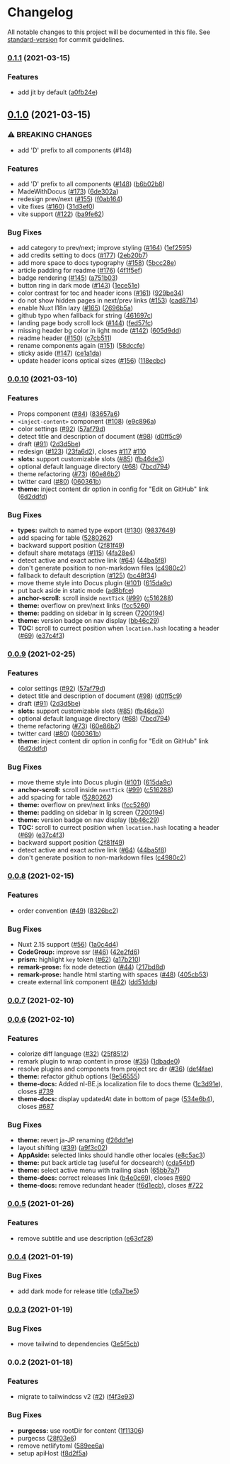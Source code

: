 # Changelog

All notable changes to this project will be documented in this file. See [standard-version](https://github.com/conventional-changelog/standard-version) for commit guidelines.

### [0.1.1](https://github.com/nuxtlabs/docus/compare/v0.1.0...v0.1.1) (2021-03-15)


### Features

* add jit by default ([a0fb24e](https://github.com/nuxtlabs/docus/commit/a0fb24ee55f5d507653d9ec831f21f7129dda478))

## [0.1.0](https://github.com/nuxtlabs/docus/compare/v0.0.10...v0.1.0) (2021-03-15)


### ⚠ BREAKING CHANGES

* add 'D' prefix to all components (#148)

### Features

* add 'D' prefix to all components ([#148](https://github.com/nuxtlabs/docus/issues/148)) ([b6b02b8](https://github.com/nuxtlabs/docus/commit/b6b02b8a6b4064fd048a2429863e7910c1c6ef83))
* MadeWithDocus ([#173](https://github.com/nuxtlabs/docus/issues/173)) ([6de302a](https://github.com/nuxtlabs/docus/commit/6de302a3a577f4ff71b4a10478809cd9894fba7a))
* redesign prev/next ([#155](https://github.com/nuxtlabs/docus/issues/155)) ([f0ab164](https://github.com/nuxtlabs/docus/commit/f0ab164ed3357e03912c50627a271ebf2e1bbd00))
* vite fixes ([#160](https://github.com/nuxtlabs/docus/issues/160)) ([31d3ef0](https://github.com/nuxtlabs/docus/commit/31d3ef0990f18651feda6ba2ac43eb8e4372564c))
* vite support ([#122](https://github.com/nuxtlabs/docus/issues/122)) ([ba9fe62](https://github.com/nuxtlabs/docus/commit/ba9fe62ad3380e0927e8e3ae426b0802b360c8a9))


### Bug Fixes

* add category to prev/next; improve styling ([#164](https://github.com/nuxtlabs/docus/issues/164)) ([1ef2595](https://github.com/nuxtlabs/docus/commit/1ef2595ad607077f56e314a4b03768581c23fe75))
* add credits setting to docs ([#177](https://github.com/nuxtlabs/docus/issues/177)) ([2eb20b7](https://github.com/nuxtlabs/docus/commit/2eb20b7841c6142b6a697f0b3e0c071697da0073))
* add more space to docs typography ([#158](https://github.com/nuxtlabs/docus/issues/158)) ([5bcc28e](https://github.com/nuxtlabs/docus/commit/5bcc28e89ca3ab030a61f20f49c8286f4b4c2b15))
* article padding for readme ([#176](https://github.com/nuxtlabs/docus/issues/176)) ([4f1f5ef](https://github.com/nuxtlabs/docus/commit/4f1f5ef3fa8dda3cfd95b8a0b2b53d7633bb2d85))
* badge rendering ([#145](https://github.com/nuxtlabs/docus/issues/145)) ([a751b03](https://github.com/nuxtlabs/docus/commit/a751b03cb88e2bca11b1cef6fddfe4f554177244))
* button ring in dark mode ([#143](https://github.com/nuxtlabs/docus/issues/143)) ([1ece51e](https://github.com/nuxtlabs/docus/commit/1ece51e05bf571fd785d360650d3c7849eb3d2c8))
* color contrast for toc and header icons ([#161](https://github.com/nuxtlabs/docus/issues/161)) ([929be34](https://github.com/nuxtlabs/docus/commit/929be346151c6894e97b15a4bc45eff1ad23ce81))
* do not show hidden pages in next/prev links ([#153](https://github.com/nuxtlabs/docus/issues/153)) ([cad8714](https://github.com/nuxtlabs/docus/commit/cad8714bb0c70a2c5c960c36ee875bdd4cb270a5))
* enable Nuxt I18n lazy ([#165](https://github.com/nuxtlabs/docus/issues/165)) ([2696b5a](https://github.com/nuxtlabs/docus/commit/2696b5aa3c6b52345efa16537cd7b08b19d2798f))
* github typo when fallback for string ([461697c](https://github.com/nuxtlabs/docus/commit/461697cbd2179024370403b3c80237ec3cd6582d))
* landing page body scroll lock ([#144](https://github.com/nuxtlabs/docus/issues/144)) ([fed57fc](https://github.com/nuxtlabs/docus/commit/fed57fcf6389c7e14372467afe394579cda3ccfc))
* missing header bg color in light mode ([#142](https://github.com/nuxtlabs/docus/issues/142)) ([605d9dd](https://github.com/nuxtlabs/docus/commit/605d9dd587b8d0bda0bb670460f03f18a26df911))
* readme header ([#150](https://github.com/nuxtlabs/docus/issues/150)) ([c7cb511](https://github.com/nuxtlabs/docus/commit/c7cb5115ec176f5e763d9252149a8bbc5d7381df))
* rename components again ([#151](https://github.com/nuxtlabs/docus/issues/151)) ([58dccfe](https://github.com/nuxtlabs/docus/commit/58dccfe62a86998a33341f66e20be24c777710e5))
* sticky aside ([#147](https://github.com/nuxtlabs/docus/issues/147)) ([ce1a1da](https://github.com/nuxtlabs/docus/commit/ce1a1da46e4717ca144377d0db18a3a8f7a34cf6))
* update header icons optical sizes ([#156](https://github.com/nuxtlabs/docus/issues/156)) ([118ecbc](https://github.com/nuxtlabs/docus/commit/118ecbc5e6eb8e1e4f33f6246bd5ca2c43c39b41))

### [0.0.10](https://github.com/nuxtlabs/docus/compare/v0.0.8...v0.0.10) (2021-03-10)


### Features

*  Props component ([#84](https://github.com/nuxtlabs/docus/issues/84)) ([83657a6](https://github.com/nuxtlabs/docus/commit/83657a667fd778d75af53e0a163c844a547ed026))
* `<inject-content>` component ([#108](https://github.com/nuxtlabs/docus/issues/108)) ([e9c896a](https://github.com/nuxtlabs/docus/commit/e9c896a527315d075665c05965ddea4efbc97db0))
* color settings ([#92](https://github.com/nuxtlabs/docus/issues/92)) ([57af79d](https://github.com/nuxtlabs/docus/commit/57af79dd5a56e3fc134c75366e384c5cb7134b8d))
* detect title and description of document ([#98](https://github.com/nuxtlabs/docus/issues/98)) ([d0ff5c9](https://github.com/nuxtlabs/docus/commit/d0ff5c986e0061f5a0a906be0ba9ef8904122f77))
* draft ([#91](https://github.com/nuxtlabs/docus/issues/91)) ([2d3d5be](https://github.com/nuxtlabs/docus/commit/2d3d5be26a17677c0f9d5d2215eefe5d090a998a))
* redesign ([#123](https://github.com/nuxtlabs/docus/issues/123)) ([23fa6d2](https://github.com/nuxtlabs/docus/commit/23fa6d2238b0343298b66254d8efcb0e092307d9)), closes [#117](https://github.com/nuxtlabs/docus/issues/117) [#110](https://github.com/nuxtlabs/docus/issues/110)
* **slots:** support customizable slots ([#85](https://github.com/nuxtlabs/docus/issues/85)) ([fb46de3](https://github.com/nuxtlabs/docus/commit/fb46de3812985301749e13cd671ca90f6fc1645e))
* optional default language directory ([#68](https://github.com/nuxtlabs/docus/issues/68)) ([7bcd794](https://github.com/nuxtlabs/docus/commit/7bcd79441bbc3fb77256330cf7c1e925d068d52a))
* theme refactoring ([#73](https://github.com/nuxtlabs/docus/issues/73)) ([60e86b2](https://github.com/nuxtlabs/docus/commit/60e86b2b373ba03cb4eead7cf718263948ca5762))
* twitter card ([#80](https://github.com/nuxtlabs/docus/issues/80)) ([060361b](https://github.com/nuxtlabs/docus/commit/060361b134ed5981ab2c714f3ef6a322854df1af))
* **theme:** inject content dir option in config for "Edit on GitHub" link ([6d2ddfd](https://github.com/nuxtlabs/docus/commit/6d2ddfd1650f15e991b8acf9f8376747275ea817))


### Bug Fixes

* **types:** switch to named type export ([#130](https://github.com/nuxtlabs/docus/issues/130)) ([9837649](https://github.com/nuxtlabs/docus/commit/983764989e10b8e3537007d71dfd5e7c51bc1825))
* add spacing for table ([5280262](https://github.com/nuxtlabs/docus/commit/5280262e0fc2c4c2d5acc5166fc34c07a384b9c1))
* backward support position ([2f81f49](https://github.com/nuxtlabs/docus/commit/2f81f490db826640fec173ba982fe091109325ac))
* default share metatags ([#115](https://github.com/nuxtlabs/docus/issues/115)) ([4fa28e4](https://github.com/nuxtlabs/docus/commit/4fa28e48c1811f19374d5e635cf31cca4e01bb49))
* detect active and exact active link ([#64](https://github.com/nuxtlabs/docus/issues/64)) ([44ba5f8](https://github.com/nuxtlabs/docus/commit/44ba5f8a42c3b07503ad61d5a3a12bc8ee324ee0))
* don't generate position to non-markdown files ([c4980c2](https://github.com/nuxtlabs/docus/commit/c4980c29ab0361328e6079e1f5d03070e727da3d))
* fallback to default description ([#125](https://github.com/nuxtlabs/docus/issues/125)) ([bc48f34](https://github.com/nuxtlabs/docus/commit/bc48f34e75547cc821ca1b441e0524da8807524f))
* move theme style into Docus plugin ([#101](https://github.com/nuxtlabs/docus/issues/101)) ([615da9c](https://github.com/nuxtlabs/docus/commit/615da9c05188e0b62fef7e0ee0eda830e9db87aa))
* put back aside in static mode ([ad8bfce](https://github.com/nuxtlabs/docus/commit/ad8bfce800a034337856aa0474e075bb12e299e3))
* **anchor-scroll:** scroll inside `nextTick` ([#99](https://github.com/nuxtlabs/docus/issues/99)) ([c516288](https://github.com/nuxtlabs/docus/commit/c516288a048a417c87e2e2b8445ef490d895afd0))
* **theme:** overflow on prev/next links ([fcc5260](https://github.com/nuxtlabs/docus/commit/fcc52605c1eb56e34c21b715804e07605e1797bb))
* **theme:** padding on sidebar in lg screen ([7200194](https://github.com/nuxtlabs/docus/commit/7200194cb1d9bf781705d71403c69c09c548158f))
* **theme:** version badge on nav display ([bb46c29](https://github.com/nuxtlabs/docus/commit/bb46c2942f666e572abdd5488b439c706daa2ea0))
* **TOC:** scroll to currect position when `location.hash` locating a header ([#69](https://github.com/nuxtlabs/docus/issues/69)) ([e37c4f3](https://github.com/nuxtlabs/docus/commit/e37c4f323ffecca8c1e340d2e1948971908b69cb))

### [0.0.9](https://github.com/nuxtlabs/docus/compare/v0.0.8...v0.0.9) (2021-02-25)


### Features

* color settings ([#92](https://github.com/nuxtlabs/docus/issues/92)) ([57af79d](https://github.com/nuxtlabs/docus/commit/57af79dd5a56e3fc134c75366e384c5cb7134b8d))
* detect title and description of document ([#98](https://github.com/nuxtlabs/docus/issues/98)) ([d0ff5c9](https://github.com/nuxtlabs/docus/commit/d0ff5c986e0061f5a0a906be0ba9ef8904122f77))
* draft ([#91](https://github.com/nuxtlabs/docus/issues/91)) ([2d3d5be](https://github.com/nuxtlabs/docus/commit/2d3d5be26a17677c0f9d5d2215eefe5d090a998a))
* **slots:** support customizable slots ([#85](https://github.com/nuxtlabs/docus/issues/85)) ([fb46de3](https://github.com/nuxtlabs/docus/commit/fb46de3812985301749e13cd671ca90f6fc1645e))
* optional default language directory ([#68](https://github.com/nuxtlabs/docus/issues/68)) ([7bcd794](https://github.com/nuxtlabs/docus/commit/7bcd79441bbc3fb77256330cf7c1e925d068d52a))
* theme refactoring ([#73](https://github.com/nuxtlabs/docus/issues/73)) ([60e86b2](https://github.com/nuxtlabs/docus/commit/60e86b2b373ba03cb4eead7cf718263948ca5762))
* twitter card ([#80](https://github.com/nuxtlabs/docus/issues/80)) ([060361b](https://github.com/nuxtlabs/docus/commit/060361b134ed5981ab2c714f3ef6a322854df1af))
* **theme:** inject content dir option in config for "Edit on GitHub" link ([6d2ddfd](https://github.com/nuxtlabs/docus/commit/6d2ddfd1650f15e991b8acf9f8376747275ea817))


### Bug Fixes

* move theme style into Docus plugin ([#101](https://github.com/nuxtlabs/docus/issues/101)) ([615da9c](https://github.com/nuxtlabs/docus/commit/615da9c05188e0b62fef7e0ee0eda830e9db87aa))
* **anchor-scroll:** scroll inside `nextTick` ([#99](https://github.com/nuxtlabs/docus/issues/99)) ([c516288](https://github.com/nuxtlabs/docus/commit/c516288a048a417c87e2e2b8445ef490d895afd0))
* add spacing for table ([5280262](https://github.com/nuxtlabs/docus/commit/5280262e0fc2c4c2d5acc5166fc34c07a384b9c1))
* **theme:** overflow on prev/next links ([fcc5260](https://github.com/nuxtlabs/docus/commit/fcc52605c1eb56e34c21b715804e07605e1797bb))
* **theme:** padding on sidebar in lg screen ([7200194](https://github.com/nuxtlabs/docus/commit/7200194cb1d9bf781705d71403c69c09c548158f))
* **theme:** version badge on nav display ([bb46c29](https://github.com/nuxtlabs/docus/commit/bb46c2942f666e572abdd5488b439c706daa2ea0))
* **TOC:** scroll to currect position when `location.hash` locating a header ([#69](https://github.com/nuxtlabs/docus/issues/69)) ([e37c4f3](https://github.com/nuxtlabs/docus/commit/e37c4f323ffecca8c1e340d2e1948971908b69cb))
* backward support position ([2f81f49](https://github.com/nuxtlabs/docus/commit/2f81f490db826640fec173ba982fe091109325ac))
* detect active and exact active link ([#64](https://github.com/nuxtlabs/docus/issues/64)) ([44ba5f8](https://github.com/nuxtlabs/docus/commit/44ba5f8a42c3b07503ad61d5a3a12bc8ee324ee0))
* don't generate position to non-markdown files ([c4980c2](https://github.com/nuxtlabs/docus/commit/c4980c29ab0361328e6079e1f5d03070e727da3d))

### [0.0.8](https://github.com/nuxtlabs/docus/compare/v0.0.7...v0.0.8) (2021-02-15)


### Features

* order convention ([#49](https://github.com/nuxtlabs/docus/issues/49)) ([8326bc2](https://github.com/nuxtlabs/docus/commit/8326bc260c18c86dbec5ee098955b777563e3cb4))


### Bug Fixes

* Nuxt 2.15 support ([#56](https://github.com/nuxtlabs/docus/issues/56)) ([1a0c4d4](https://github.com/nuxtlabs/docus/commit/1a0c4d4cf7a2060f47e0a07597dec0d58f4eebd0))
* **CodeGroup:** improve ssr ([#46](https://github.com/nuxtlabs/docus/issues/46)) ([42e2fd6](https://github.com/nuxtlabs/docus/commit/42e2fd62b51bd3fa42a630abf4995abe6c6edb71))
* **prism:** highlight `key` token ([#62](https://github.com/nuxtlabs/docus/issues/62)) ([a17b210](https://github.com/nuxtlabs/docus/commit/a17b210bfa6ea58d3c5e8faf97533ab51f966888))
* **remark-prose:** fix node detection ([#44](https://github.com/nuxtlabs/docus/issues/44)) ([217bd8d](https://github.com/nuxtlabs/docus/commit/217bd8d7c65e44ff044326296417af39747c966b))
* **remark-prose:** handle html starting with spaces ([#48](https://github.com/nuxtlabs/docus/issues/48)) ([405cb53](https://github.com/nuxtlabs/docus/commit/405cb53ffdcdf1317376c3746b5cf854723d63ce))
* create external link component ([#42](https://github.com/nuxtlabs/docus/issues/42)) ([dd51ddb](https://github.com/nuxtlabs/docus/commit/dd51ddb55802eb66bc8ce34f8db319d14df20994))

### [0.0.7](https://github.com/nuxtlabs/docus/compare/v0.0.6...v0.0.7) (2021-02-10)

### [0.0.6](https://github.com/nuxt/docus/compare/v0.0.5...v0.0.6) (2021-02-10)


### Features

* colorize diff language ([#32](https://github.com/nuxt/docus/issues/32)) ([25f8512](https://github.com/nuxt/docus/commit/25f851263d88c497c2a090be92c8ffb4bed20513))
* remark plugin to wrap content in prose ([#35](https://github.com/nuxt/docus/issues/35)) ([1dbade0](https://github.com/nuxt/docus/commit/1dbade0fdcb54c9173823497a0a38fd461c05138))
* resolve plugins and componets from project src dir ([#36](https://github.com/nuxt/docus/issues/36)) ([def4fae](https://github.com/nuxt/docus/commit/def4fae647bfb52619ea1a61a1e412bf2f223e29))
* **theme:** refactor github options ([9e56555](https://github.com/nuxt/docus/commit/9e56555b210248bf41f966ad539056c64620ed40))
* **theme-docs:** Added nl-BE.js localization file to docs theme ([1c3d91e](https://github.com/nuxt/docus/commit/1c3d91ebd7480fc450b0d225d5a56000849ff212)), closes [#739](https://github.com/nuxt/docus/issues/739)
* **theme-docs:** display updatedAt date in bottom of page ([534e6b4](https://github.com/nuxt/docus/commit/534e6b4cdc3f28ed4764f9fc4ee02ced29965193)), closes [#687](https://github.com/nuxt/docus/issues/687)


### Bug Fixes

* **theme:** revert ja-JP renaming ([f26dd1e](https://github.com/nuxt/docus/commit/f26dd1ee8a61143b0d890093edf876c1d6d48f0a))
* layout shifting ([#39](https://github.com/nuxt/docus/issues/39)) ([a9f3c02](https://github.com/nuxt/docus/commit/a9f3c02372956d23b05fcb1504755c85fe6ea153))
* **AppAside:** selected links should handle other locales ([e8c5ac3](https://github.com/nuxt/docus/commit/e8c5ac38a2f68aa735c964ccecb3f459af612180))
* **theme:** put back article tag (useful for docsearch) ([cda54bf](https://github.com/nuxt/docus/commit/cda54bffdcbbbb511f72fd1051085d31f9ce3d3c))
* **theme:** select active menu with trailing slash ([65bb7a7](https://github.com/nuxt/docus/commit/65bb7a7aa64299af506f0e9567522ff09d1e0407))
* **theme-docs:** correct releases link ([b4e0c69](https://github.com/nuxt/docus/commit/b4e0c695dd4c3568525ef547e485fe4123e6bd4d)), closes [#690](https://github.com/nuxt/docus/issues/690)
* **theme-docs:** remove redundant header ([f6d1ecb](https://github.com/nuxt/docus/commit/f6d1ecb2789b37755c2a5572897ba42016298bcd)), closes [#722](https://github.com/nuxt/docus/issues/722)

### [0.0.5](https://github.com/nuxt/docus/compare/v0.0.4...v0.0.5) (2021-01-26)


### Features

* remove subtitle and use description ([e63cf28](https://github.com/nuxt/docus/commit/e63cf28301e257eed9ae6f5e84f0f4337390e0fc))

### [0.0.4](https://github.com/nuxt/docus/compare/v0.0.3...v0.0.4) (2021-01-19)


### Bug Fixes

* add dark mode for release title ([c6a7be5](https://github.com/nuxt/docus/commit/c6a7be5f0ada72532047c5807d4fc3eac6400560))

### [0.0.3](https://github.com/nuxt/docus/compare/v0.0.2...v0.0.3) (2021-01-19)


### Bug Fixes

* move tailwind to dependencies ([3e5f5cb](https://github.com/nuxt/docus/commit/3e5f5cbc6031cdc20c7a0b562cb9c3ac05d0e259))

### 0.0.2 (2021-01-18)


### Features

* migrate to tailwindcss v2 ([#2](https://github.com/nuxt/docus/issues/2)) ([f4f3e93](https://github.com/nuxt/docus/commit/f4f3e93424b3fee20f7a8df7e3a5d5170d1e568e))


### Bug Fixes

* **purgecss:** use rootDir for content ([1f11306](https://github.com/nuxt/docus/commit/1f1130691cc52842d5b33c1154de316004b11c03))
* purgecss ([28f03e6](https://github.com/nuxt/docus/commit/28f03e69994dc9e25371cca50dd308a86f606bfb))
* remove netlifytoml ([589ee6a](https://github.com/nuxt/docus/commit/589ee6a276bf61cf6254f7da0057361edc821cfb))
* setup apiHost ([f8d2f5a](https://github.com/nuxt/docus/commit/f8d2f5a85864a2212c1b7af1af0e2489df2a6bfd))
